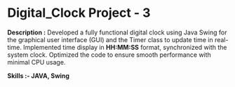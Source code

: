# Digital_Clock Project - 3
**Description :**
                    Developed a fully functional digital clock using Java Swing for the graphical user interface (GUI) and the Timer class to update time in real-time. Implemented time display in **HH:MM:SS** format, synchronized with the system clock. Optimized the code to ensure smooth performance with minimal CPU usage. 

**Skills :- JAVA, Swing**
